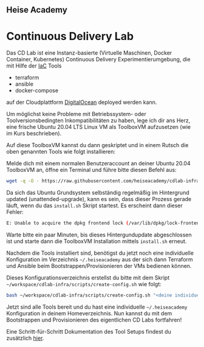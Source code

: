 ## Heise Academy
# Continuous Delivery Lab

Das CD Lab ist eine Instanz-basierte (Virtuelle Maschinen, Docker Container, Kubernetes) Continuous Delivery Experimentierumgebung, die mit Hilfe der [IaC](https://en.wikipedia.org/wiki/Infrastructure_as_code) Tools

* terraform
* ansible
* docker-compose

auf der Cloudplattform [DigitalOcean](https://www.digitalocean.com/) deployed werden kann.

Um möglichst keine Probleme mit Betriebssystem- oder Toolversionsbedingten Inkompatibilitäten zu haben, lege ich dir ans Herz, eine frische Ubuntu 20.04 LTS Linux VM als ToolboxVM aufzusetzen (wie im Kurs beschrieben).

Auf diese ToolboxVM kannst du dann geskriptet und in einem Rutsch die oben genannten Tools wie folgt installieren:

Melde dich mit einem normalen Benutzeraccount an deiner Ubuntu 20.04 ToolboxVM an, öffne ein Terminal und führe bitte diesen Befehl aus:

```bash
wget -q -O - https://raw.githubusercontent.com/heiseacademy/cdlab-infra/main/toolboxvm/install.sh | bash
```

Da sich das Ubuntu Grundsystem selbständig regelmäßig im Hintergrund updated (unattended-upgrade), kann es sein, dass dieser Prozess gerade läuft, wenn du das `install.sh` Skript startest. Es erscheint dann dieser Fehler:

```bash
E: Unable to acquire the dpkg frontend lock (/var/lib/dpkg/lock-frontend), is another process using it?
```

Warte bitte ein paar Minuten, bis dieses Hintergundupdate abgeschlossen ist und starte dann die ToolboxVM Installation mittels `install.sh` erneut.

Nachdem die Tools installiert sind, benötigst du jetzt noch eine individuelle Konfiguration im Verzeichnis `~/.heiseacademy` aus der sich dann Terraform und Ansible beim Bootstrappen/Provisionieren der VMs bedienen können.

Dieses Konfigurationsverzeichnis erstellst du bitte mit dem Skript `~/workspace/cdlab-infra/scripts/create-config.sh` wie folgt:

```bash
bash ~/workspace/cdlab-infra/scripts/create-config.sh "<deine individuelle Basedomain>" "<dein DigitalOcean Api Key>"
```

Jetzt sind alle Tools bereit und du hast eine individuelle `~/.heiseacademy` Konfiguration in deinem Homeverzeichnis. Nun kannst du mit dem Bootstrappen und Provisionieren des eigentlichen CD Labs fortfahren!

Eine Schritt-für-Schritt Dokumentation des Tool Setups findest du zusätzlich [hier](https://github.com/heiseacademy/cdlab-infra/tree/main/toolboxvm).
